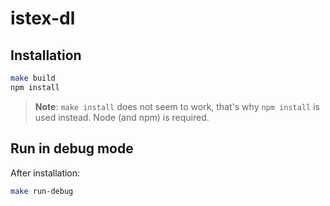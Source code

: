 # istex-dl

## Installation

```bash
make build
npm install
```

> **Note**: `make install` does not seem to work, that's why `npm install` is used instead. Node (and npm) is required.

## Run in debug mode

After installation:

```bash
make run-debug
```
